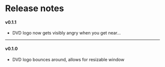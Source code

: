# Release notes

#### v0.1.1
- DVD logo now gets visibly angry when you get near...

---
#### v0.1.0
- DVD logo bounces around, allows for resizable window
